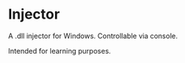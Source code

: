# Injector

A .dll injector for Windows. Controllable via console.

Intended for learning purposes.
